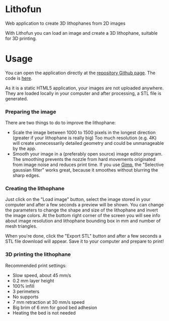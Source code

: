 # Lithofun

Web application to create 3D lithophanes from 2D images

With Lithofun you can load an image and create a 3D lithophane, suitable for 3D printing.

# Usage

You can open the application directly at the  [repository Github page](https://yomboprime.github.io/lithofun/lithofun.html). The code is [here](https://github.com/yomboprime/lithofun).

As it is a static HTML5 application, your images are not uploaded anywhere. They are loaded locally in your computer and after processing, a STL file is generated.

### Preparing the image

There are two things to do to improve the lithophane:

 - Scale the image between 1000 to 1500 pixels in the longest direction (greater if your lithophane is really big) Too much resolution (e.g. 4K) will create unnecessarily detailed geometry and could be unmanageable by the app.
 - Smooth your image in a (preferably open source) image editor program. The smoothing prevents the nozzle from hard movements originated from image noise and reduces print time. If you use [Gimp](https://www.gimp.org/), the "Selective gaussian filter" works great, because it smoothes without blurring the sharp edges.

### Creating the lithophane

Just click on the "Load image" button, select the image stored in your computer and after a few seconds a preview will be shown. You can change the parameters to change the shape and size of the lithophane and invert the image colors. At the bottom right corner of the screen you will see info about image resolution and lithophane bounding box in mm and number of mesh triangles.

When you're done, click the "Export STL" button and after a few seconds a STL file download will appear. Save it to your computer and prepare to print!

### 3D printing the lithophane

Recommended print settings:

 - Slow speed, about 45 mm/s
 - 0.2 mm layer height
 - 100% infill
 - 3 perimeters
 - No supports
 - 7 mm retraction at 30 mm/s speed
 - Big brim of 6 mm for good bed adhesion
 - Heating the bed is not needed
